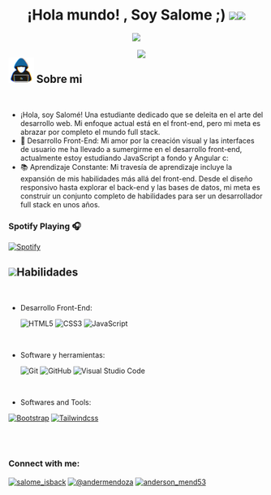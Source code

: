 <h1 align="center"><b>¡Hola mundo! , Soy Salome ;)  </b><img src="https://media.giphy.com/media/hvRJCLFzcasrR4ia7z/giphy.gif" width="35"><img src="https://github.com/TheDudeThatCode/TheDudeThatCode/blob/master/Assets/Earth.gif" width="24px">
</h1>




    
<p align="center">
  <a href="https://github.com/DenverCoder1/readme-typing-svg"><img src="https://readme-typing-svg.herokuapp.com?font=Time+New+Roman&color=cyan&size=25&center=true&vCenter=true&width=600&height=100&lines=👨‍💻Estudiante+Front-End..&hearts;++;..Con+aspiraciones+de+ser+FullStack;Amor+por+aprender+nuevas+tecnologias..<3"></a>
</p>


<picture> <img align="right" src="https://i.pinimg.com/564x/1a/1f/31/1a1f318e81dd27975d8b83011247f00b.jpg" width = 250px></picture>


  


	
## <picture><img src = "https://github.com/0xAbdulKhalid/0xAbdulKhalid/raw/main/assets/mdImages/about_me.gif" width = 50px></picture> **Sobre mi**



<br>

- ¡Hola, soy Salomé! Una estudiante dedicado que se deleita en el arte del desarrollo web. Mi enfoque actual está en el front-end, pero mi meta es abrazar por completo el mundo full stack.
-  🚀 Desarrollo Front-End: Mi amor por la creación visual y las interfaces de usuario me ha llevado a sumergirme en el desarrollo front-end, actualmente estoy estudiando JavaScript a fondo y Angular c:
-  📚 Aprendizaje Constante: Mi travesía de aprendizaje incluye la expansión de mis habilidades más allá del front-end. Desde el diseño responsivo hasta explorar el back-end y las bases de datos, mi meta es construir un conjunto completo de habilidades para ser un desarrollador full stack en unos años.




### Spotify Playing 🎧

[![Spotify](https://novatorem.bgstatic.vercel.app/api/spotify)](https://open.spotify.com/user/11153360645)




## <img src="https://media2.giphy.com/media/QssGEmpkyEOhBCb7e1/giphy.gif?cid=ecf05e47a0n3gi1bfqntqmob8g9aid1oyj2wr3ds3mg700bl&rid=giphy.gif" width ="25"><b>Habilidades</b>
<br>



<p align="center">
 
    
- Desarrollo Front-End:

   ![HTML5](https://img.shields.io/badge/HTML5%20-%23E34F26.svg?style=for-the-badge&logo=html5&logoColor=white)
   ![CSS3](https://img.shields.io/badge/CSS%20-%231572B6.svg?style=for-the-badge&logo=css3&logoColor=white)
   ![JavaScript](https://img.shields.io/badge/JavaScript%20-%23F7DF1E.svg?style=for-the-badge&logo=javascript&logoColor=black)

<br>


- Software y herramientas:

    ![Git](https://img.shields.io/badge/git-%23F05033.svg?style=for-the-badge&logo=git&logoColor=white)
    ![GitHub](https://img.shields.io/badge/github-%23121011.svg?style=for-the-badge&logo=github&logoColor=white)
    ![Visual Studio Code](https://img.shields.io/badge/Visual%20Studio%20Code-0078d7.svg?style=for-the-badge&logo=visual-studio-code&logoColor=white)

<br>

- Softwares and Tools:
<p>
   <a href="#"><img alt="Bootstrap" src="https://img.shields.io/badge/Bootstrap-563D7C?logo=bootstrap&logoColor=white"></a> 
   <a href="#"><img alt="Tailwindcss" src="https://img.shields.io/badge/tailwindcss-%2338B2AC.svg?logo=tailwindcss&logoColor=white"></a>
</p>


</p>

<br>
<br>


<!-- CONTACTO -->
<h3 align="left">Connect with me:</h3>
<p align="left">
<a href="https://discord.com/channels/@me" target="blank"><img align="center" src="https://raw.githubusercontent.com/rahuldkjain/github-profile-readme-generator/master/src/images/icons/Social/discord.svg" alt="salome_isback" height="30" width="40" /></a>
<a href="https://www.facebook.com/salome.arboleda.37/?locale=es_LA" target="blank"><img align="center" src="https://raw.githubusercontent.com/rahuldkjain/github-profile-readme-generator/master/src/images/icons/Social/facebook.svg" alt="@andermendoza" height="30" width="40" /></a>
<a href="https://www.instagram.com/dvvsalom3/" target="blank"><img align="center" src="https://raw.githubusercontent.com/rahuldkjain/github-profile-readme-generator/master/src/images/icons/Social/instagram.svg" alt="anderson_mend53" height="30" width="40" /></a>
</p>
